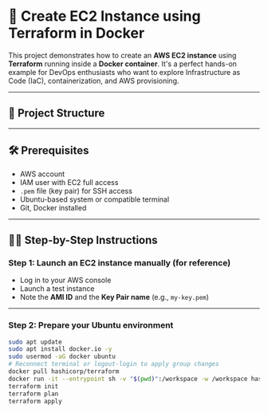 # 🚀 Create EC2 Instance using Terraform in Docker

This project demonstrates how to create an **AWS EC2 instance** using **Terraform** running inside a **Docker container**. It's a perfect hands-on example for DevOps enthusiasts who want to explore Infrastructure as Code (IaC), containerization, and AWS provisioning.

---

## 📁 Project Structure

---

## 🛠️ Prerequisites

- AWS account
- IAM user with EC2 full access
- `.pem` file (key pair) for SSH access
- Ubuntu-based system or compatible terminal
- Git, Docker installed

---

## 🧑‍💻 Step-by-Step Instructions

### **Step 1: Launch an EC2 instance manually (for reference)**

- Log in to your AWS console
- Launch a test instance
- Note the **AMI ID** and the **Key Pair name** (e.g., `my-key.pem`)

---

### **Step 2: Prepare your Ubuntu environment**

```bash
sudo apt update
sudo apt install docker.io -y
sudo usermod -aG docker ubuntu
# Reconnect terminal or logout-login to apply group changes
docker pull hashicorp/terraform
docker run -it --entrypoint sh -v "$(pwd)":/workspace -w /workspace hashicorp/terraform
terraform init
terraform plan
terraform apply


